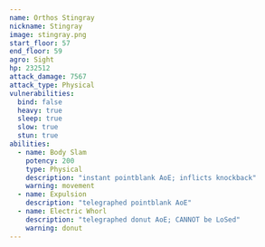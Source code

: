 ```yaml
---
name: Orthos Stingray
nickname: Stingray
image: stingray.png
start_floor: 57
end_floor: 59
agro: Sight
hp: 232512
attack_damage: 7567
attack_type: Physical
vulnerabilities:
  bind: false
  heavy: true
  sleep: true
  slow: true
  stun: true
abilities:
  - name: Body Slam
    potency: 200
    type: Physical
    description: "instant pointblank AoE; inflicts knockback"
    warning: movement
  - name: Expulsion
    description: "telegraphed pointblank AoE"
  - name: Electric Whorl
    description: "telegraphed donut AoE; CANNOT be LoSed"
    warning: donut
---
```


